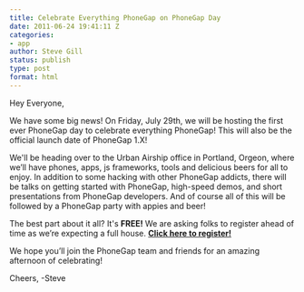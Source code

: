 ```yaml
---
title: Celebrate Everything PhoneGap on PhoneGap Day
date: 2011-06-24 19:41:11 Z
categories:
- app
author: Steve Gill
status: publish
type: post
format: html
---
```


Hey Everyone,

We have some big news! On Friday, July 29th, we will be hosting the first ever PhoneGap day to celebrate everything PhoneGap! This will also be the official launch date of PhoneGap 1.X!

We'll be heading over to the Urban Airship office in Portland, Orgeon, where we’ll have phones, apps, js frameworks, tools and delicious beers for all to enjoy. In addition to some hacking with other PhoneGap addicts, there will be talks on getting started with PhoneGap, high-speed demos, and short presentations from PhoneGap developers. And of course all of this will be followed by a PhoneGap party with appies and beer!

The best part about it all? It's **FREE!** We are asking folks to register ahead of time as we’re expecting a full house. **[Click here to register!](http://phonegapday.eventbrite.com/)**

We hope you’ll join the PhoneGap team and friends for an amazing afternoon of celebrating!

Cheers,
-Steve
